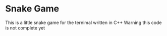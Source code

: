 # Snake Game
This is a little snake game for the ternimal written in C++
Warning this code is not complete yet 

